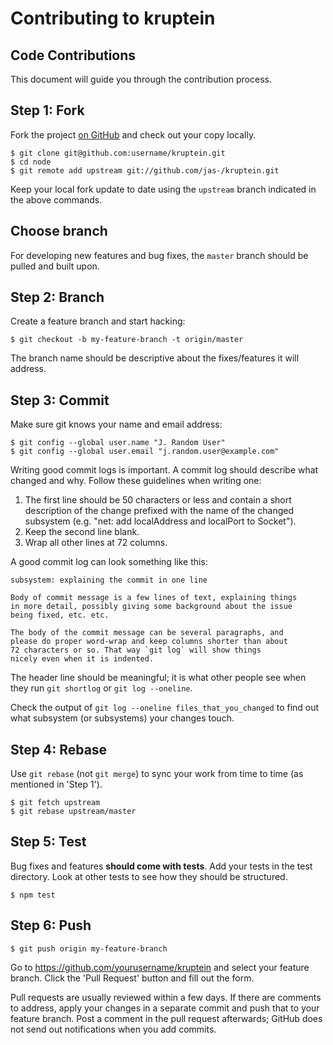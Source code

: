 Contributing to kruptein
========================

Code Contributions
------------------
This document will guide you through the contribution process.

Step 1: Fork
------------
Fork the project [on GitHub](https://github.com/jas-/kruptein) and check out your
copy locally.

```text
$ git clone git@github.com:username/kruptein.git
$ cd node
$ git remote add upstream git://github.com/jas-/kruptein.git
```

Keep your local fork update to date using the `upstream` branch indicated in 
the above commands.

Choose branch
-------------
For developing new features and bug fixes, the `master` branch should be pulled
and built upon.

Step 2: Branch
--------------
Create a feature branch and start hacking:

```text
$ git checkout -b my-feature-branch -t origin/master
```

The branch name should be descriptive about the fixes/features it will
address.

Step 3: Commit
--------------
Make sure git knows your name and email address:

```text
$ git config --global user.name "J. Random User"
$ git config --global user.email "j.random.user@example.com"
```

Writing good commit logs is important.  A commit log should describe what
changed and why.  Follow these guidelines when writing one:

1. The first line should be 50 characters or less and contain a short
   description of the change prefixed with the name of the changed
   subsystem (e.g. "net: add localAddress and localPort to Socket").
2. Keep the second line blank.
3. Wrap all other lines at 72 columns.

A good commit log can look something like this:

```
subsystem: explaining the commit in one line

Body of commit message is a few lines of text, explaining things
in more detail, possibly giving some background about the issue
being fixed, etc. etc.

The body of the commit message can be several paragraphs, and
please do proper word-wrap and keep columns shorter than about
72 characters or so. That way `git log` will show things
nicely even when it is indented.
```

The header line should be meaningful; it is what other people see when they
run `git shortlog` or `git log --oneline`.

Check the output of `git log --oneline files_that_you_changed` to find out
what subsystem (or subsystems) your changes touch.

Step 4: Rebase
--------------
Use `git rebase` (not `git merge`) to sync your work from time to time (as
mentioned in 'Step 1').

```text
$ git fetch upstream
$ git rebase upstream/master
```

Step 5: Test
------------
Bug fixes and features **should come with tests**.  Add your tests in the
test directory.  Look at other tests to see how they should be
structured.

```text
$ npm test
```

Step 6: Push
------------
```text
$ git push origin my-feature-branch
```

Go to https://github.com/yourusername/kruptein and select your feature
branch. Click the 'Pull Request' button and fill out the form.

Pull requests are usually reviewed within a few days.  If there are comments
to address, apply your changes in a separate commit and push that to your
feature branch.  Post a comment in the pull request afterwards; GitHub does
not send out notifications when you add commits.
